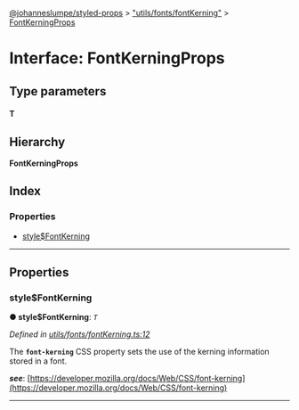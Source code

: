 [@johanneslumpe/styled-props](../README.md) > ["utils/fonts/fontKerning"](../modules/_utils_fonts_fontkerning_.md) > [FontKerningProps](../interfaces/_utils_fonts_fontkerning_.fontkerningprops.md)

# Interface: FontKerningProps

## Type parameters
#### T 
## Hierarchy

**FontKerningProps**

## Index

### Properties

* [style$FontKerning](_utils_fonts_fontkerning_.fontkerningprops.md#style_fontkerning)

---

## Properties

<a id="style_fontkerning"></a>

###  style$FontKerning

**● style$FontKerning**: *`T`*

*Defined in [utils/fonts/fontKerning.ts:12](https://github.com/johanneslumpe/styled-props/blob/8e709f1/src/utils/fonts/fontKerning.ts#L12)*

The **`font-kerning`** CSS property sets the use of the kerning information stored in a font.

*__see__*: [https://developer.mozilla.org/docs/Web/CSS/font-kerning](https://developer.mozilla.org/docs/Web/CSS/font-kerning)

___

